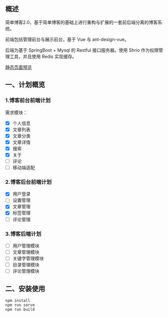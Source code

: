 ## 概述

简单博客2.0，基于简单博客的基础上进行重构与扩展的一套前后端分离的博客系统。

前端包括管理前台与展示前台，基于 Vue 与 ant-design-vue。

后端为基于 SpringBoot + Mysql  的 Restful 接口服务器。使用 Shrio 作为权限管理工具，并且使用 Redis 实现缓存。

[静态页面预览](http://xiajibagao.top/#/home/content)

## 一、计划概览

### 1.博客前台前端计划

需求模块：

- [x] 个人信息
- [x] 文章列表
- [x] 文章分类
- [x] 文章详情
- [x] 搜索
- [x] 关于
- [ ] 评论
- [ ] 移动端适配

### 2.博客后台前端计划

- [x] 用户登录
- [ ] 设置管理
- [x] 文章管理
- [x] 标签管理
- [ ] 评论管理

### 3.博客后端计划

- [ ] 用户管理模块
- [ ] 文章管理模块
- [ ] 关键字管理模块
- [ ] 目录管理模块
- [ ] 评论管理模块

## 二、安装使用

~~~
npm install
npm run serve
npm run build
~~~

